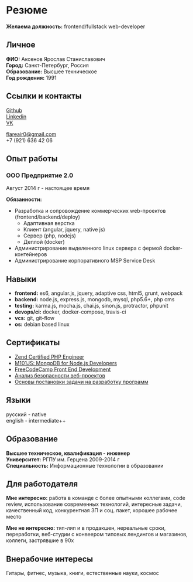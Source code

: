 # Резюме

**Желаема должность:** frontend/fullstack web-developer

## Личное

**ФИО:** Аксенов Ярослав Станиславович  
**Город:** Санкт-Петербург, Россия  
**Образование:** Высшее техническое  
**Год рождения:** 1991

## Ссылки и контакты

[Github](https://github.com/flareair/)  
[Linkedin](https://www.linkedin.com/in/axenov-yaroslav-65165075)  
[VK](https://vk.com/yarapryanik)  

flareair0@gmail.com  
+7 (921) 636 42 06  

## Опыт работы

### ООО Предприятие 2.0  
Август 2014 г - настоящее время  

**Обязанности:**

- Разработка и сопровождение коммерческих web-проектов (frontend/backend/deploy)
    - Адаптивная верстка
    - Клиент (angular, jquery, native js)
    - Сервер (php, nodejs)
    - Деплой (docker)
- Администрирование выделенного linux сервера с фермой docker-контейнеров
- Администрирование корпоративного MSP Service Desk

## Навыки

- **frontend:** es6, angular.js, jquery, adaptive css, html5, grunt, webpack  
- **backend:** node.js, express.js, mongodb, mysql, php5.6+, php cms  
- **testing:** karma.js, mocha.js, chai.js, sinon.js, protractor, phpunit  
- **devops/ci:** docker, docker-compose, travis-ci  
- **vcs:** git, git-flow  
- **os:** debian based linux  

## Cертификаты

- [Zend Certified PHP Engineer](http://www.zend.com/en/yellow-pages/ZEND027838)
- [M101JS: MongoDB for Node.js Developers](https://university.mongodb.com/course_completion/11c8fba976934623b8c599c494b3e84f)
- [FreeCodeCamp Front End Development](https://www.freecodecamp.com/flareair/front-end-certification)
- [Анализ безопасности веб-проектов](https://stepic.org/certificate/edae0f0025b033b43308a6ac45b7ebeb0f0eb8e8.pdf)
- [Основы постановки задачи на разработку программ](https://stepic.org/certificate/8fbb4bffc8414dbe4abfabfae282b54e058fd0dc.pdf)


## Языки

русский - native  
english - intermediate++  

## Образование

**Высшее техническое, квалификация - инженер**  
**Университет:** РГПУ им. Герцена 2009-2014 г  
**Специальность:** Информационные технологии в образовании  

## Для работодателя

**Мне интересно:** работа в команде с более опытными коллегами, code review, использование современных технологий, интересные задачи, качественный код, конкурентная ЗП и соц. пакет, хорошее рабочее место  

**Мне не интересно:** тяп-ляп и в продакшен, нереальные сроки, переработки, веб-студии с конвеером типовых лендингов и магазинов, коллеги, застрявшие в 90х  

## Внерабочие интересы

Гитары, фитнес, музыка, книги, естественные науки, космос
